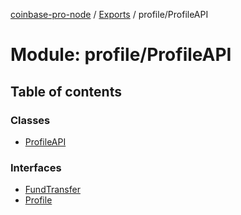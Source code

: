 [coinbase-pro-node](../README.md) / [Exports](../modules.md) / profile/ProfileAPI

# Module: profile/ProfileAPI

## Table of contents

### Classes

- [ProfileAPI](../classes/profile_profileapi.profileapi.md)

### Interfaces

- [FundTransfer](../interfaces/profile_profileapi.fundtransfer.md)
- [Profile](../interfaces/profile_profileapi.profile.md)
